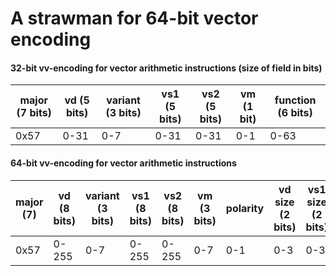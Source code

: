 # A strawman for 64-bit vector encoding

#### 32-bit vv-encoding for vector arithmetic instructions (size of field in bits)

| major (7 bits) | vd (5 bits) | variant (3 bits) | vs1 (5 bits) | vs2 (5 bits) | vm (1 bit) | function (6 bits) |
|----------------|-------------|------------------|--------------|--------------|------------|-------------------|          
| 0x57           |  0-31       | 0-7              | 0-31         | 0-31         | 0-1        | 0-63              |

#### 64-bit vv-encoding for vector arithmetic instructions

| major <br> (7) | vd (8 bits) | variant (3 bits) | vs1 (8 bits) | vs2 (8 bits) | vm (3 bits) | polarity | vd size (2 bits) | vs1 size (2 bits) | vs2 size (2 bits) | LMUL (3 bits) | vtma (2 bits) | vrnd (2 bits) |function (6 bits) | suffix (7 bits) | 
|----------------|-------------|------------------|--------------|--------------|-------------|----------|------------------|-------------------|-------------------|---------------|---------------|---------------|------------------|-----------------|          
| 0x57           |  0-255      | 0-7              | 0-255        | 0-255        | 0-7         | 0-1      | 0-3              | 0-3               | 0-3               | 0-7           | 0-3           | 0-3           | bbbnnn           | 1111111         |
